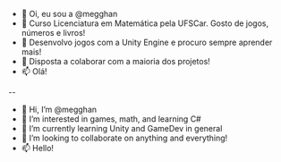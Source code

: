 - 👋 Oi, eu sou a @megghan
- 👀 Curso Licenciatura em Matemática pela UFSCar. Gosto de jogos, números e livros!
- 🌱 Desenvolvo jogos com a Unity Engine e procuro sempre aprender mais!
- 💞️ Disposta a colaborar com a maioria dos projetos!
- 📫 Olá!

--
- 👋 Hi, I’m @megghan
- 👀 I’m interested in games, math, and learning C#
- 🌱 I’m currently learning Unity and GameDev in general
- 💞️ I’m looking to collaborate on anything and everything!
- 📫 Hello!

<!---
megghan/megghan is a ✨ special ✨ repository because its `README.md` (this file) appears on your GitHub profile
You can click the Preview link to take a look at your changes.
--->
